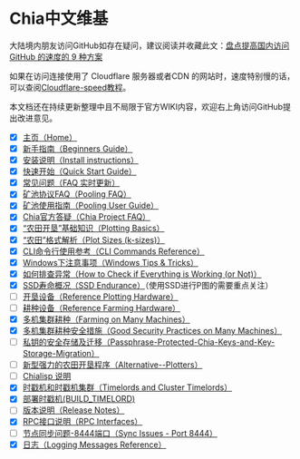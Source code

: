 # Chia中文维基
大陆境内朋友访问GitHub如存在疑问，建议阅读并收藏此文：[盘点提高国内访问 GitHub 的速度的 9 种方案](https://mp.weixin.qq.com/s/0_56sjtHEL5It9TyJcmOtQ)

如果在访问连接使用了 Cloudflare 服务器或者CDN 的网站时，速度特别慢的话，可以查阅[Cloudflare-speed教程](cloudflare-speed)。

本文档还在持续更新整理中且不局限于官方WIKI内容，欢迎右上角访问GitHub提出改进意见。

* [x] [主页（Home）](README)
* [x] [新手指南（Beginners Guide）](Beginners-Guide)
* [x] [安装说明（Install instructions）](INSTALL)
* [x] [快速开始（Quick Start Guide）](Quick-Start-Guide)
* [x] [常见问题（FAQ 实时更新）](FAQ)
* [x] [矿池协议FAQ（Pooling FAQ）](Pooling-FAQ)
* [x] [矿池使用指南（Pooling User Guide）](Pooling-User-Guide)
* [x] [Chia官方答疑（Chia Project FAQ）](Chia-FAQ)
* [x] [“农田开垦”基础知识（Plotting Basics）](Chia-plotting-basics)
* [x] [“农田”格式解析（Plot Sizes (k-sizes)）](k-sizes)
* [x] [CLI命令行使用参考（CLI Commands Reference）](CLI-Commands-Reference)
* [x] [Windows下注意事项（Windows Tips & Tricks）](Windows-Tips-and-Tricks)
* [x] [如何排查异常（How to Check if Everything is Working (or Not)）](How-to-Check-If-Everything-is-Working-(or-Not))
* [x] [SSD寿命概况（SSD Endurance）](SSD-Endurance)（使用SSD进行P图的需要重点关注）
* [ ] [开垦设备（Reference Plotting Hardware）](Reference-Plotting-Hardware)
* [ ] [耕种设备（Reference Farming Hardware）](Reference-Farming-Hardware)
* [x] [多机集群耕种（Farming on Many Machines）](Farming-on-many-machines)
* [x] [多机集群耕种安全措施（Good Security Practices on Many Machines）](Good-Security-Practices-on-Many-Machines)
* [ ] [私钥的安全存储及迁移（Passphrase-Protected-Chia-Keys-and-Key-Storage-Migration）](Passphrase-Protected-Chia-Keys-and-Key-Storage-Migration.md)
* [ ] [新型强力的农田开垦程序（Alternative--Plotters）](Alternative--Plotters.md)
* [ ] [Chialisp 说明](ChiaLisp)
* [x] [时戳机和时戳机集群（Timelords and Cluster Timelords）](Timelords)
* [x] [部署时戳机(BUILD_TIMELORD)](Building-timelords)
* [ ] [版本说明（Release Notes）](https://www.chia.net/releases/)
* [x] [RPC接口说明（RPC Interfaces）](RPC-Interfaces)
* [ ] [节点同步问题-8444端口（Sync Issues - Port 8444）](Resolving-Sync-Issues---Port-8444)
* [x] [日志（Logging Messages Reference）](Logging-Messages-Reference)

<!--
* [x] [madMAx快速P图使用指南](madMAx)
* [ ] [矿池协议API](Chia-Pool-Protocol-1.0)
* [ ] [Chia的DEFI愿景](A-Vision-for-DeFi-in-Chia)

尽管我们已经对Chia的共识算法进行了较多改善，但共识草案仍具有参考价值。希望你能阅览[Chia的共识草案](https://docs.google.com/document/d/1tmRIb7lgi4QfKkNaxuKOBHRmwbVlGL4f7EsBDr_5xZE/edit)并发表自己的见解。

阅览下列文档需要你对BTC或者ETH的协议较为熟悉。这些文档阐述了最初版本的Chia主网（或者说是共识网络）如何开枝散叶（形成去中心化网络），如何处理各种交易转账，脚本编写，内存池的缓存机制。其中的基础代码是使用Python实现的，几个关键的组件（签名，空间证明，时间证明）是用C++编写的，clvm则使用了Rust及Python。

* [ ] [共识算法概述(Consensus algorithm summary)](Consensus-Algorithm-Summary)
* [ ] [Block format](Block-Format)
* [ ] [Network Architecture](Network-Architecture)
* [ ] [Networking and Serialization](Networking-and-Serialization)
* [ ] [Protocols](Protocols)
* [ ] [Codebase and Testing](Codebase-and-Testing)
* [ ] [Keys in Chia](Chia-Keys-Architecture)
-->